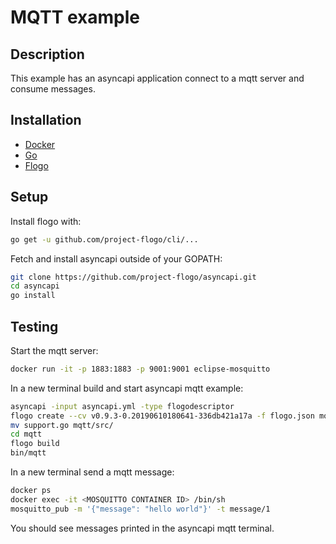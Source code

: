 # MQTT example

## Description
This example has an asyncapi application connect to a mqtt server and consume messages.

## Installation
* [Docker](https://www.docker.com/)
* [Go](https://golang.org/)
* [Flogo](https://github.com/project-flogo/cli)

## Setup
Install flogo with:
```bash
go get -u github.com/project-flogo/cli/...
```

Fetch and install asyncapi outside of your GOPATH:
```bash
git clone https://github.com/project-flogo/asyncapi.git
cd asyncapi
go install
```

## Testing
Start the mqtt server:
```bash
docker run -it -p 1883:1883 -p 9001:9001 eclipse-mosquitto
```

In a new terminal build and start asyncapi mqtt example:
```bash
asyncapi -input asyncapi.yml -type flogodescriptor
flogo create --cv v0.9.3-0.20190610180641-336db421a17a -f flogo.json mqtt
mv support.go mqtt/src/
cd mqtt
flogo build
bin/mqtt
```

In a new terminal send a mqtt message:
```bash
docker ps
docker exec -it <MOSQUITTO CONTAINER ID> /bin/sh
mosquitto_pub -m '{"message": "hello world"}' -t message/1
```

You should see messages printed in the asyncapi mqtt terminal.
